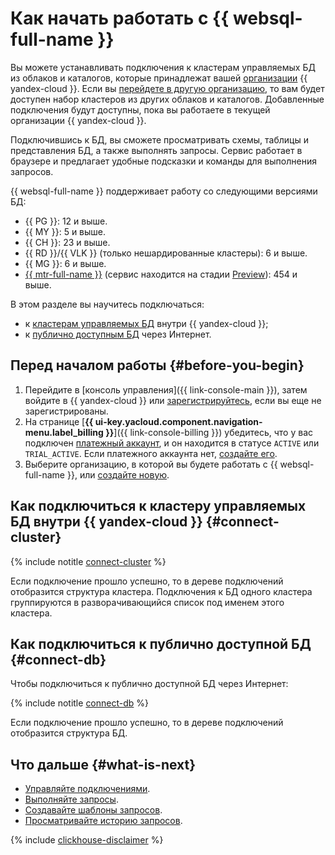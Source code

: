 # Как начать работать с {{ websql-full-name }}

Вы можете устанавливать подключения к кластерам управляемых БД из облаков и каталогов, которые принадлежат вашей [организации](../organization/concepts/organization.md) {{ yandex-cloud }}. Если вы [перейдете в другую организацию](../organization/operations/manage-organizations.md#switch-to-another-org), то вам будет доступен набор кластеров из других облаков и каталогов. Добавленные подключения будут доступны, пока вы работаете в текущей организации {{ yandex-cloud }}.

Подключившись к БД, вы сможете просматривать схемы, таблицы и представления БД, а также выполнять запросы. Сервис работает в браузере и предлагает удобные подсказки и команды для выполнения запросов.

{{ websql-full-name }} поддерживает работу со следующими версиями БД:

* {{ PG }}: 12 и выше.
* {{ MY }}: 5 и выше.
* {{ CH }}: 23 и выше.
* {{ RD }}/{{ VLK }} (только нешардированные кластеры): 6 и выше.
* {{ MG }}: 6 и выше.
* [{{ mtr-full-name }}](../managed-trino/) (сервис находится на стадии [Preview](../overview/concepts/launch-stages.md)): 454 и выше.

В этом разделе вы научитесь подключаться:

* к [кластерам управляемых БД](#connect-cluster) внутри {{ yandex-cloud }};
* к [публично доступным БД](#connect-db) через Интернет.

## Перед началом работы {#before-you-begin}

1. Перейдите в [консоль управления]({{ link-console-main }}), затем войдите в {{ yandex-cloud }} или [зарегистрируйтесь](https://yandex.ru/support/id/authorization/registration.html), если вы еще не зарегистрированы.
1. На странице [**{{ ui-key.yacloud.component.navigation-menu.label_billing }}**]({{ link-console-billing }}) убедитесь, что у вас подключен [платежный аккаунт](../billing/concepts/billing-account.md), и он находится в статусе `ACTIVE` или `TRIAL_ACTIVE`. Если платежного аккаунта нет, [создайте его](../billing/quickstart/index.md).
1. Выберите организацию, в которой вы будете работать с {{ websql-full-name }}, или [создайте новую](../organization/operations/enable-org).

## Как подключиться к кластеру управляемых БД внутри {{ yandex-cloud }} {#connect-cluster}

{% include notitle [connect-cluster](../_includes/websql/connect-to-cluster.md) %}

Если подключение прошло успешно, то в дереве подключений отобразится структура кластера. Подключения к БД одного кластера группируются в разворачивающийся список под именем этого кластера.

## Как подключиться к публично доступной БД {#connect-db}

Чтобы подключиться к публично доступной БД через Интернет:

{% include notitle [connect-db](../_includes/websql/connect-to-db.md) %}

Если подключение прошло успешно, то в дереве подключений отобразится структура БД.

## Что дальше {#what-is-next}

* [Управляйте подключениями](operations/connect.md).
* [Выполняйте запросы](operations/query-executor.md).
* [Создавайте шаблоны запросов](operations/templates.md).
* [Просматривайте историю запросов](operations/history.md).

{% include [clickhouse-disclaimer](../_includes/clickhouse-disclaimer.md) %}
